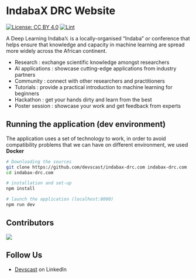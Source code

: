 # IndabaX DRC Website

[![License: CC BY 4.0](https://img.shields.io/badge/License-CC_BY_4.0-lightgrey.svg)](https://creativecommons.org/licenses/by/4.0/)
[![Lint](https://github.com/devscast/indabax-drc.com/actions/workflows/lint.yaml/badge.svg)](https://github.com/devscast/indabax-drc.com/actions/workflows/lint.yaml)

A Deep Learning Indaba𝕏 is a locally-organised “Indaba” or conference that helps ensure that knowledge and capacity in machine learning are spread more widely across the African continent.

- Research : exchange scientific knowledge amongst researchers
- AI applications : showcase cutting-edge applications from industry partners
- Community : connect with other researchers and practitioners
- Tutorials : provide a practical introduction to machine learning for beginners
- Hackathon : get your hands dirty and learn from the best
- Poster session : showcase your work and get feedback from experts

## Running the application (dev environment)
The application uses a set of technology to work, in order to avoid compatibility problems that we can have on different environment, we used **Docker**

```bash
# Downloading the sources
git clone https://github.com/devscast/indabax-drc.com indabax-drc.com
cd indabax-drc.com

# installation and set-up
npm install

# launch the application (localhost:8000)
npm run dev
```

## Contributors

<a href="https://github.com/devscast-software/indabax-drc.com/graphs/contributors">
  <img src="https://contrib.rocks/image?repo=devscast/indabax-drc.com"/>
</a>

## Follow Us

- [Devscast](https://www.linkedin.com/company/devscast-software/) on LinkedIn
